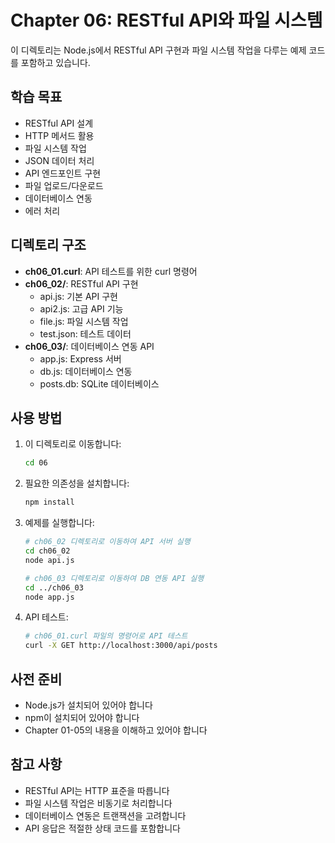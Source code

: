 # Chapter 06: RESTful API와 파일 시스템

이 디렉토리는 Node.js에서 RESTful API 구현과 파일 시스템 작업을 다루는 예제 코드를 포함하고 있습니다.

## 학습 목표

- RESTful API 설계
- HTTP 메서드 활용
- 파일 시스템 작업
- JSON 데이터 처리
- API 엔드포인트 구현
- 파일 업로드/다운로드
- 데이터베이스 연동
- 에러 처리

## 디렉토리 구조

- **ch06_01.curl**: API 테스트를 위한 curl 명령어
- **ch06_02/**: RESTful API 구현
  - api.js: 기본 API 구현
  - api2.js: 고급 API 기능
  - file.js: 파일 시스템 작업
  - test.json: 테스트 데이터
- **ch06_03/**: 데이터베이스 연동 API
  - app.js: Express 서버
  - db.js: 데이터베이스 연동
  - posts.db: SQLite 데이터베이스

## 사용 방법

1. 이 디렉토리로 이동합니다:

   ```bash
   cd 06
   ```

2. 필요한 의존성을 설치합니다:

   ```bash
   npm install
   ```

3. 예제를 실행합니다:

   ```bash
   # ch06_02 디렉토리로 이동하여 API 서버 실행
   cd ch06_02
   node api.js

   # ch06_03 디렉토리로 이동하여 DB 연동 API 실행
   cd ../ch06_03
   node app.js
   ```

4. API 테스트:
   ```bash
   # ch06_01.curl 파일의 명령어로 API 테스트
   curl -X GET http://localhost:3000/api/posts
   ```

## 사전 준비

- Node.js가 설치되어 있어야 합니다
- npm이 설치되어 있어야 합니다
- Chapter 01-05의 내용을 이해하고 있어야 합니다

## 참고 사항

- RESTful API는 HTTP 표준을 따릅니다
- 파일 시스템 작업은 비동기로 처리합니다
- 데이터베이스 연동은 트랜잭션을 고려합니다
- API 응답은 적절한 상태 코드를 포함합니다
